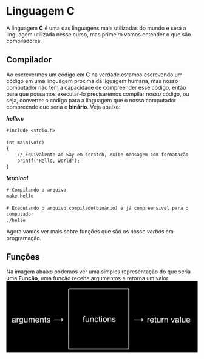 # Linguagem C

A linguagem **C** é uma das linguagens mais utilizadas do mundo e será a linguagem utilizada nesse curso, mas primeiro vamos entender o que são compiladores.

## Compilador

Ao escrevermos um código em **C** na verdade estamos escrevendo um código em uma linguagem próxima da liguagem humana, mas nosso computador não tem a capacidade de compreender esse código, então para que possamos executar-lo precisaremos compilar nosso código, ou seja, converter o código para a linguagem que o nosso computador compreende que seria o **binário**.
Veja abaixo:

***hello.c***

    #include <stdio.h>

    int main(void)
    {
        // Equivalente ao Say em scratch, exibe mensagem com formatação
        printf("Hello, world");
    }

***terminal***

    # Compilando o arquivo
    make hello

    # Executando o arquivo compilado(binário) e já compreensivel para o computador
    ./hello

Agora vamos ver mais sobre funções que são os nosso *verbos* em programação.

## Funções

Na imagem abaixo podemos ver uma simples representação do que seria uma **Função**, uma função recebe argumentos e retorna um valor
![alt text](image.png)
